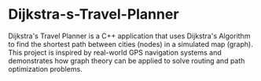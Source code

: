 # Dijkstra-s-Travel-Planner
Dijkstra's Travel Planner is a C++ application that uses Dijkstra's Algorithm to find the shortest path between cities (nodes) in a simulated map (graph). This project is inspired by real-world GPS navigation systems and demonstrates how graph theory can be applied to solve routing and path optimization problems.
